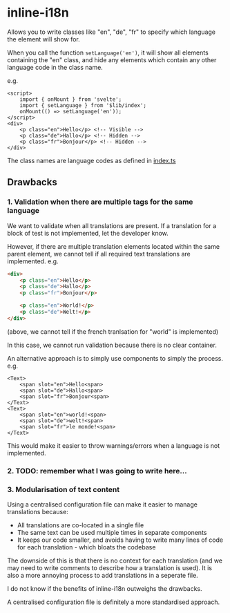 # inline-i18n

Allows you to write classes like "en", "de", "fr" to specify which language the element
will show for.

When you call the function `setLanguage('en')`, it will show all elements containing the "en" class,
and hide any elements which contain any other language code in the class name.

e.g.
```svelte
<script>
	import { onMount } from 'svelte';
	import { setLanguage } from '$lib/index';
	onMount(() => setLanguage('en'));
</script>
<div>
    <p class="en">Hello</p> <!-- Visible -->
    <p class="de">Hallo</p> <!-- Hidden -->
    <p class="fr">Bonjour</p> <!-- Hidden -->
</div>
```

The class names are language codes as defined in [index.ts](src/lib/index.ts#L56)

## Drawbacks

### 1. Validation when there are multiple tags for the same language

We want to validate when all translations are present. If a translation for a block of test is not implemented, let the developer know.

However, if there are multiple translation elements located within the same parent element, we cannot tell if all required text translations are implemented. e.g.
```html
<div>
    <p class="en">Hello</p>
    <p class="de">Hallo</p>
    <p class="fr">Bonjour</p>

    <p class="en">World!</p>
    <p class="de">Welt!</p>
</div>
```
(above, we cannot tell if the french tranlsation for "world" is implemented)

In this case, we cannot run validation because there is no clear container.

An alternative approach is to simply use components to simply the process. e.g.
```svelte
<Text>
    <span slot="en">Hello<span>
    <span slot="de">Hallo<span>
    <span slot="fr">Bonjour<span>
</Text>
<Text>
    <span slot="en">world!<span>
    <span slot="de">welt!<span>
    <span slot="fr">le monde!<span>
</Text>
```

This would make it easier to throw warnings/errors when a language is not implemented.

### 2. TODO: remember what I was going to write here...

### 3. Modularisation of text content

Using a centralised configuration file can make it easier to manage translations because:
* All translations are co-located in a single file
* The same text can be used multiple times in separate components
* It keeps our code smaller, and avoids having to write many lines of code for each translation - which bloats the codebase

The downside of this is that there is no context for each translation (and we may need to write comments to 
describe how a translation is used). It is also a more annoying process to add translations in a seperate file.

I do not know if the benefits of inline-i18n outweighs the drawbacks.

A centralised configuration file is definitely a more standardised approach.
